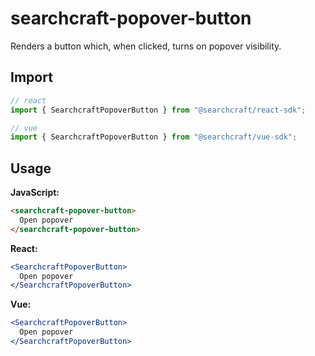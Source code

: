 # searchcraft-popover-button

Renders a button which, when clicked, turns on popover visibility.

## Import

```jsx
// react
import { SearchcraftPopoverButton } from "@searchcraft/react-sdk";

// vue
import { SearchcraftPopoverButton } from "@searchcraft/vue-sdk";
```


## Usage

**JavaScript:**

```html
<searchcraft-popover-button>
  Open popover
</searchcraft-popover-button>
```


**React:**

```jsx
<SearchcraftPopoverButton>
  Open popover
</SearchcraftPopoverButton>
```


**Vue:**

```jsx
<SearchcraftPopoverButton>
  Open popover
</SearchcraftPopoverButton>
```

